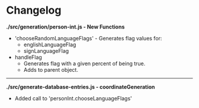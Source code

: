 # Changelog

**./src/generation/person-int.js - New Functions**
* 'chooseRandomLanguageFlags' - Generates flag values for:
	* englishLanguageFlag
	* signLanguageFlag
* handleFlag
	* Generates flag with a given percent of being true.
	* Adds to parent object.

---

**./src/generate-database-entries.js - coordinateGeneration**
* Added call to 'personInt.chooseLanguageFlags'
